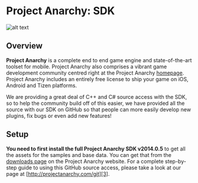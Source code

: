 Project Anarchy: SDK
====================

![alt text](http://www.projectanarchy.com/sites/default/files/Project%20Anarchy%20Logo.png "Project Anarchy")

Overview
--------

**Project Anarchy** is a complete end to end game engine and state-of-the-art toolset for mobile. Project Anarchy also comprises a vibrant game development community centred right at the Project Anarchy [homepage][1]. Project Anarchy includes an entirely free license to ship your game on iOS, Android and Tizen platforms.

We are providing a great deal of C++ and C# source access with the SDK, so to help the community build off of this easier, we have provided all the source with our SDK on GitHub so that people can more easily develop new plugins, fix bugs or even add new features!

Setup
-----

**You need to first install the full Project Anarchy SDK v2014.0.5** to get all the assets for the samples and base data. You can get that from the [downloads page][2] on the Project Anarchy website. For a complete step-by-step guide to using this GitHub source access, please take a look at our page at [http://projectanarchy.com/git][3].

[1]: http://www.projectanarchy.com
[2]: http://www.projectanarchy.com/download
[3]: http://projectanarchy.com/git